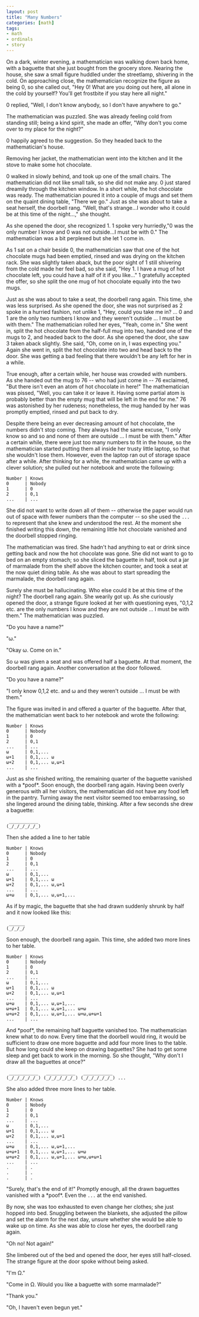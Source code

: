 ```yaml
---
layout: post
title: "Many Numbers"
categories: [math]
tags:
- math
- ordinals
- story
---
```


On a dark, winter evening, a mathematician was walking down back home, with a baguette that she just bought from the grocery store. Nearing the house, she saw a small figure huddled under the streetlamp, shivering in the cold. On approaching close, the mathematician recognize the figure as being 0, so she called out, "Hey 0! What are you doing out here, all alone in the cold by yourself? You'll get frostbite if you stay here all night."

0 replied, "Well, I don't know anybody, so I don't have anywhere to go."

The mathematician was puzzled. She was already feeling cold from standing still; being a kind spirit, she made an offer, "Why don't you come over to my place for the night?"

0 happily agreed to the suggestion. So they headed back to the mathematician's house.

Removing her jacket, the mathematician went into the kitchen and lit the stove to make some hot chocolate.

0 walked in slowly behind, and took up one of the small chairs. The mathematician did not like small talk, so she did not make any. 0 just stared dreamily through the kitchen window.
In a short while, the hot chocolate was ready. The mathematician poured it into a couple of mugs and set them on the quaint dining table, "There we go."
Just as she was about to take a seat herself, the doorbell rang. "Well, that's strange...I wonder who it could be at this time of the night...," she thought.

As she opened the door, she recognized 1. 1 spoke very hurriedly,"0 was the only number I know and 0 was not outside...I must be with 0." The mathematician was a bit perplexed but she let 1 come in.

As 1 sat on a chair beside 0, the mathematician saw that one of the hot chocolate mugs had been emptied, rinsed and was drying on the kitchen rack. She was slightly taken aback, but the poor sight of 1 still shivering from the cold made her feel bad, so she said, "Hey 1. I have a mug of hot chocolate left, you could have a half of it if you like..." 1 gratefully accepted the offer, so she split the one mug of hot chocolate equally into the two mugs.

Just as she was about to take a seat, the doorbell rang again. This time, she was less surprised. As she opened the door, she was not surprised as 2 spoke in a hurried fashion, not unlike 1, "Hey, could you take me in? ... 0 and 1 are the only two numbers I know and they weren't outside ... I must be with them." The mathematician rolled her eyes, "Yeah, come in." She went in, split the hot chocolate from the half-full mug into two, handed one of the mugs to 2, and headed back to the door. As she opened the door, she saw 3 taken aback slightly. She said, "Oh, come on in, I was expecting you." Again she went in, split the hot chocolate into two and head back to the door. She was getting a bad feeling that there wouldn't be any left for her in a while.

True enough, after a certain while, her house was crowded with numbers. As she handed out the mug to 76 -- who had just come in -- 76 exclaimed, "But there isn't even an atom of hot chocolate in here!" The mathematician was pissed, "Well, you can take it or leave it. Having some partial atom is probably better than the empty mug that will be left in the end for me." 76 was astonished by her rudeness; nonetheless, the mug handed by her was promptly emptied, rinsed and put back to dry.

Despite there being an ever decreasing amount of hot chocolate, the numbers didn't stop coming. They always had the same excuse, "I only know so and so and none of them are outside ... I must be with them."
After a certain while, there were just too many numbers to fit in the house, so the mathematician started putting them all inside her trusty little laptop, so that she wouldn't lose them.
However, even the laptop ran out of storage space after a while. After thinking for a while, the mathematician came up with a clever solution; she pulled out her notebook and wrote the following:

```
Number | Knows
0      | Nobody
1      | 0
2      | 0,1
...    | ...
```

She did not want to write down all of them -- otherwise the paper would run out of space with fewer numbers than the computer -- so she used the `...` to represent that she knew and understood the rest.
At the moment she finished writing this down, the remaining little hot chocolate vanished and the doorbell stopped ringing.

The mathematician was tired. She hadn't had anything to eat or drink since getting back and now the hot chocolate was gone. She did not want to go to bed on an empty stomach; so she sliced the baguette in half, took out a jar of marmalade from the shelf above the kitchen counter, and took a seat at the now quiet dining table. As she was about to start spreading the marmalade, the doorbell rang again.

Surely she must be hallucinating. Who else could it be at this time of the night? The doorbell rang again. She wearily got up. As she curiously opened the door, a strange figure looked at her with questioning eyes, "0,1,2 etc. are the only numbers I know and they are not outside ... I must be with them." The mathematician was puzzled.

"Do you have a name?"

"ω."

"Okay ω. Come on in."

So ω was given a seat and was offered half a baguette. At that moment, the doorbell rang again. Another conversation at the door followed.

"Do you have a name?"

"I only know 0,1,2 etc. and ω and they weren't outside ... I must be with them."

The figure was invited in and offered a quarter of the baguette. After that,
the mathematician went back to her notebook and wrote the following:

```
Number | Knows
0      | Nobody
1      | 0
2      | 0,1
...    | ...
ω      | 0,1,...
ω+1    | 0,1,... ω
ω+2    | 0,1,... ω,ω+1
...    | ...
```

Just as she finished writing, the remaining quarter of the baguette vanished with a \*poof\*. Soon enough, the doorbell rang again. Having been overly generous with all her visitors, the mathematician did not have any food left in the pantry.
Turning away the next visitor seemed too embarrassing, so she lingered around the dining table, thinking. After a few seconds she drew a baguette:

```
 ___________
(_/_/_/_/_/_)
```

Then she added a line to her table

```
Number | Knows
0      | Nobody
1      | 0
2      | 0,1
...    | ...
ω      | 0,1,...
ω+1    | 0,1,... ω
ω+2    | 0,1,... ω,ω+1
...    | ...
ω+ω    | 0,1,... ω,ω+1,...
```

As if by magic, the baguette that she had drawn suddenly shrunk by half and it now looked like this:

```
 ______
(_/_/_/
```

Soon enough, the doorbell rang again. This time, she added two more lines to her table.

```
Number | Knows
0      | Nobody
1      | 0
2      | 0,1
...    | ...
ω      | 0,1,...
ω+1    | 0,1,... ω
ω+2    | 0,1,... ω,ω+1
...    | ...
ω+ω    | 0,1,... ω,ω+1,...
ω+ω+1  | 0,1,... ω,ω+1,... ω+ω
ω+ω+2  | 0,1,... ω,ω+1,... ω+ω,ω+ω+1
...    | ...
```

And \*poof\*, the remaining half baguette vanished too. The mathematician knew what to do now. Every time that the doorbell would ring, it would be sufficient to draw one more baguette and add four more lines to the table. But how long could she keep on drawing baguettes? She had to get some sleep and get back to work in the morning.
So she thought, "Why don't I draw all the baguettes at once?"

```
 ___________   ___________   ___________
(_/_/_/_/_/_) (_/_/_/_/_/_) (_/_/_/_/_/_) ...
```

She also added three more lines to her table.

```
Number | Knows
0      | Nobody
1      | 0
2      | 0,1
...    | ...
ω      | 0,1,...
ω+1    | 0,1,... ω
ω+2    | 0,1,... ω,ω+1
...    | ...
ω+ω    | 0,1,... ω,ω+1,...
ω+ω+1  | 0,1,... ω,ω+1,... ω+ω
ω+ω+2  | 0,1,... ω,ω+1,... ω+ω,ω+ω+1
...    | ...
.      | .
.      | .
.      | .
```

"Surely, that's the end of it!" Promptly enough, all the drawn baguettes vanished with a \*poof\*. Even the `...` at the end vanished.

By now, she was too exhausted to even change her clothes; she just hopped into bed. Snuggling between the blankets, she adjusted the pillow and set the alarm for the next day, unsure whether she would be able to wake up on time. As she was able to close her eyes, the doorbell rang again.

"Oh no! Not again!"

She limbered out of the bed and opened the door, her eyes still half-closed. The strange figure at the door spoke without being asked.

"I'm Ω."

"Come in Ω. Would you like a baguette with some marmalade?"

"Thank you."

"Oh, I haven't even begun yet."
